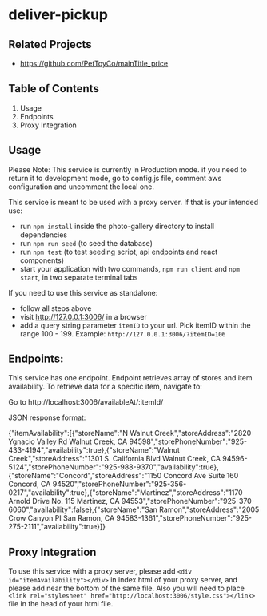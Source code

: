 # deliver-pickup

## Related Projects

- https://github.com/PetToyCo/mainTitle_price

## Table of Contents
  1. Usage
  2. Endpoints
  3. Proxy Integration

## Usage

Please Note: This service is currently in Production mode.
if you need to return it to development mode, go to config.js file, comment aws configuration and uncomment the local one.

This service is meant to be used with a proxy server. If that is your intended use:

- run `npm install` inside the photo-gallery directory to install dependencies
- run `npm run seed` (to seed the database)
- run `npm test` (to test seeding script, api endpoints and react components)
- start your application with two commands, `npm run client` and `npm start`, in two separate terminal tabs

If you need to use this service as standalone:

- follow all steps above
- visit http://127.0.0.1:3006/ in a browser
- add a query string parameter `itemID` to your url. Pick itemID within the range 100 - 199.
Example: `http://127.0.0.1:3006/?itemID=106`

## Endpoints:

This service has one endpoint. Endpoint retrieves array of stores and item availability. To retrieve data for a specific item, navigate to:

Go to http://localhost:3006/availableAt/:itemId/

JSON response format:

{"itemAvailability":[{"storeName":"N Walnut Creek","storeAddress":"2820 Ygnacio Valley Rd Walnut Creek, CA 94598","storePhoneNumber":"925-433-4194","availability":true},{"storeName":"Walnut Creek","storeAddress":"1301 S. California Blvd Walnut Creek, CA 94596-5124","storePhoneNumber":"925-988-9370","availability":true},{"storeName":"Concord","storeAddress":"1150 Concord Ave Suite 160 Concord, CA 94520","storePhoneNumber":"925-356-0217","availability":true},{"storeName":"Martinez","storeAddress":"1170 Arnold Drive No. 115 Martinez, CA 94553","storePhoneNumber":"925-370-6060","availability":false},{"storeName":"San Ramon","storeAddress":"2005 Crow Canyon PI San Ramon, CA 94583-1361","storePhoneNumber":"925-275-2111","availability":true}]}

## Proxy Integration

To use this service with a proxy server, please add `<div id="itemAvailability"></div>` in index.html of your proxy server, and please add <script type="text/javascript" src="http://localhost:3006/bundle.js"></script> near the bottom of the same file. Also you will need to place `<link rel="stylesheet" href="http://localhost:3006/style.css"></link>` file in the head of your html file.
